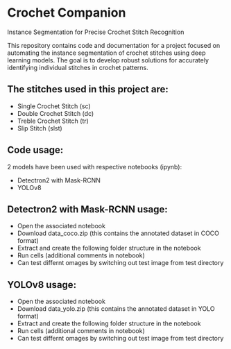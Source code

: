 # Crochet Companion
Instance Segmentation for Precise Crochet Stitch Recognition

This repository contains code and documentation for a project focused on automating the instance segmentation of crochet stitches using deep learning models. The goal is to develop robust solutions for accurately identifying individual stitches in crochet patterns. 

## The stitches used in this project are:
- Single Crochet Stitch (sc)
- Double Crochet Stitch (dc)
- Treble Crochet Stitch (tr)
- Slip Stitch (slst)

## Code usage:
2 models have been used with respective notebooks (ipynb):
- Detectron2 with Mask-RCNN
- YOLOv8


## Detectron2 with Mask-RCNN usage:
- Open the associated notebook
- Download data_coco.zip (this contains the annotated dataset in COCO format)
- Extract and create the following folder structure in the notebook
- Run cells (additional comments in notebook)
- Can test differnt omages by switching out test image from test directory

## YOLOv8 usage:
- Open the associated notebook
- Download data_yolo.zip (this contains the annotated dataset in YOLO format)
- Extract and create the following folder structure in the notebook
- Run cells (additional comments in notebook)
- Can test differnt omages by switching out test image from test directory
